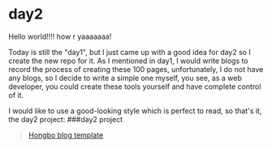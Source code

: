# day2
Hello world!!!! how r yaaaaaaa!

Today is still the "day1", but I just came up with a good idea for day2 so I create the new repo for it.
As I mentioned in day1, I would write blogs to record the process of creating these 100 pages, unfortunately, I do not have any blogs, so I decide to write a simple one myself, you see, as a web developer, you could create these tools yourself and have complete control of it.

I would like to use a good-looking style which is perfect to read, so that's it, the day2 project:
###day2 project
>[Hongbo blog template](http://angularfox.com/hongbo-365-blogs/index.html)
